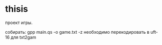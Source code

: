 # thisis

проект игры.

собирать: gpp main.qs -o game.txt -z
необходимо перекодировать в uft-16 для txt2gam
